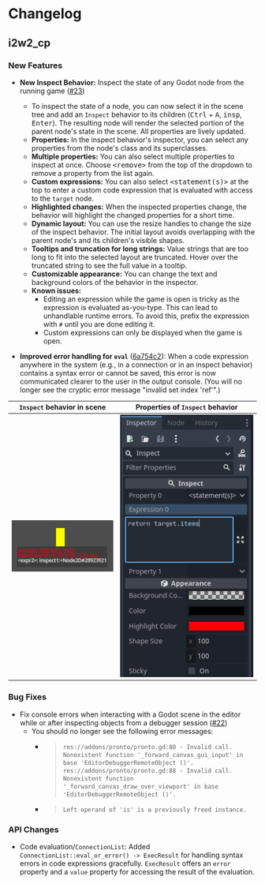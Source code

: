 # Changelog

## i2w2_cp

### New Features

- **New Inspect Behavior:** Inspect the state of any Godot node from the running game ([#23](https://github.com/hpi-swa-lab/godot-pronto/pull/23))
  - To inspect the state of a node, you can now select it in the scene tree and add an `Inspect` behavior to its children (<kbd>Ctrl</kbd> + <kbd>A</kbd>, <kbd>insp</kbd>, <kbd>Enter</kbd>). The resulting node will render the selected portion of the parent node's state in the scene. All properties are lively updated.
  - **Properties:** In the inspect behavior's inspector, you can select any properties from the node's class and its superclasses.
  - **Multiple properties:** You can also select multiple properties to inspect at once. Choose <kbd>\<remove></kbd> from the top of the dropdown to remove a property from the list again.
  - **Custom expressions:** You can also select <kbd>\<statement(s)></kbd> at the top to enter a custom code expression that is evaluated with access to the `target` node.
  - **Highlighted changes:** When the inspected properties change, the behavior will highlight the changed properties for a short time.
  - **Dynamic layout:** You can use the resize handles to change the size of the inspect behavior. The initial layout avoids overlapping with the parent node's and its children's visible shapes.
  - **Tooltips and truncation for long strings:** Value strings that are too long to fit into the selected layout are truncated. Hover over the truncated string to see the full value in a tooltip.
  - **Customizable appearance:** You can change the text and background colors of the behavior in the inspector.
  - **Known issues:**
    - Editing an expression while the game is open is tricky as the expression is evaluated as-you-type. This can lead to unhandlable runtime errors. To avoid this, prefix the expression with `#` until you are done editing it.
    - Custom expressions can only be displayed when the game is open.

- **Improved error handling for `eval`** ([6a754c2](https://github.com/hpi-swa-lab/godot-pronto/commit/6a754c2)): When a code expression anywhere in the system (e.g., in a connection or in an inspect behavior) contains a syntax error or cannot be saved, this error is now communicated clearer to the user in the output console. (You will no longer see the cryptic error message "invalid set index 'ref'".)

| `Inspect` behavior in scene | Properties of `Inspect` behavior |
| --- | --- |
| ![](./i2w2_cp_inspect_scene.png) | ![](./i2w2_cp_inspect_properties.png) |

### Bug Fixes

- Fix console errors when interacting with a Godot scene in the editor while or after inspecting objects from a debugger session ([#22](https://github.com/hpi-swa-lab/godot-pronto/pull/22))
  - You should no longer see the following error messages:
    - >     res://addons/pronto/pronto.gd:80 - Invalid call. Nonexistent function '_forward_canvas_gui_input' in base 'EditorDebuggerRemoteObject ()'.
      >     res://addons/pronto/pronto.gd:88 - Invalid call. Nonexistent function '_forward_canvas_draw_over_viewport' in base 'EditorDebuggerRemoteObject ()'.
    
    - >     Left operand of 'is' is a previously freed instance.

### API Changes

- Code evaluation/`ConnectionList`: Added `ConnectionList::eval_or_error() -> ExecResult` for handling syntax errors in code expressions gracefully. `ExecResult` offers an `error` property and a `value` property for accessing the result of the evaluation.
